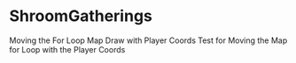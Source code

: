 # ShroomGatherings
Moving the For Loop Map Draw with Player Coords
Test for Moving the Map for Loop with the Player Coords
